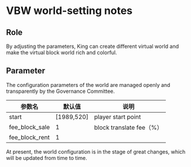 # VBW world-setting notes



## Role

By adjusting the parameters, King can create different virtual world and make the virtual block world rich and colorful.



## Parameter

The configuration parameters of the world are managed openly and transparently by the Governance Committee.

| 参数名         | 默认值     | 说明                     |
| -------------- | ---------- | ------------------------ |
| start          | [1989,520] | player start point       |
| fee_block_sale | 1          | block translate fee（%） |
| fee_block_rent | 1          |                          |

At present, the world configuration is in the stage of great changes, which will be updated from time to time.